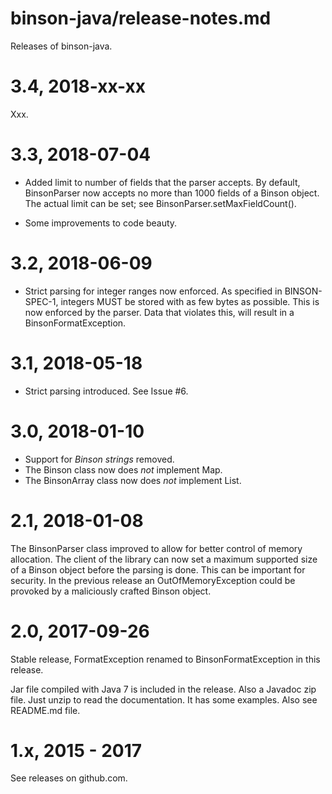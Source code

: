 binson-java/release-notes.md
============================

Releases of binson-java.


3.4, 2018-xx-xx
===============

Xxx.


3.3, 2018-07-04
===============

* Added limit to number of fields that the parser accepts. By default, BinsonParser now
  accepts no more than 1000 fields of a Binson object. The actual limit can be set; 
  see BinsonParser.setMaxFieldCount().
  
* Some improvements to code beauty.


3.2, 2018-06-09
===============

* Strict parsing for integer ranges now enforced. As specified in BINSON-SPEC-1, integers
  MUST be stored with as few bytes as possible. This is now enforced by the parser.
  Data that violates this, will result in a BinsonFormatException.


3.1, 2018-05-18
===============

* Strict parsing introduced. See Issue #6.


3.0, 2018-01-10
===============

* Support for *Binson strings* removed.
* The Binson class now does *not* implement Map.
* The BinsonArray class now does *not* implement List.


2.1, 2018-01-08
===============

The BinsonParser class improved to allow for better control of memory allocation.
The client of the library can now set a maximum supported size of a Binson 
object before the parsing is done. This can be important for security.
In the previous release an OutOfMemoryException could be provoked by a 
maliciously crafted Binson object.


2.0, 2017-09-26
===============

Stable release, FormatException renamed to BinsonFormatException in this release.

Jar file compiled with Java 7 is included in the release. Also a Javadoc zip file. Just unzip to read the documentation. It has some examples. Also see README.md file.


1.x, 2015 - 2017
================

See releases on github.com.

